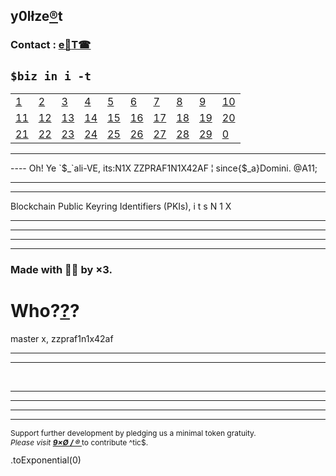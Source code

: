 ## y0lłze[®](HTTPS://9xo.github.io/R/teb)t
### Contact : [e📨](mailto:1by0@pm.me)[T☎](https://T.me/itsN1X)
`$biz in i -t`
----


|  |  |  |  |  |  |  |  |  |  |
|---|---|---|---|---|---|---|---|---| ---|
| [1](/i1.md) | [2](/i2.md) | [3](/i3.md) | [4](/i4.md) | [5](/i5.md) | [6](/i6.md) | [7](/i7.md) | [8](/i8.md) | [9](/i9.md) | [10](/i10.md) |
| [11](/i11.md) | [12](/i12.md) | [13](/i13.md) | [14](/i14.md) | [15](/i15.md) | [16](/i16.md) | [17](/i17.md) | [18](/i18.md) | [19](/i19.md) | [20](/i20.md) |
| [21](/i21.md) | [22](/i22.md) | [23](/i23.md) | [24](/i24.md) | [25](/i25.md) | [26](/i26.md) | [27](/i27.md) | [28](/i28.md) | [29](/i29.md) | [0](/i0.md) |


----
<html>
<head>
  <meta charset="UTF-8">
  <meta name="viewport" content="width=device-width, initial-scale=0.5">
<meta property="og:type" content="website">
<meta property="og:site_name" content="zzpraf1n1x42af">
<meta name="twitter:card" content="Bitcoin">
<meta property="og:title" content="Cryptocurrency Market Capitalizations | CoinMarketCap" />
<meta name="description" content="Cryptocurrency market cap rankings, itsN1X, zzpraf1n1x42af, charts, and more" />
<meta property="og:description" content="Cryptocurrency market cap rankings, charts, itsN1X, zzpraf1n1x42af and more" />
</head>

<body><div id="demo"></div>
----
Oh! Ye `$_`ali-VE, its:N1X <script>
var d = new Date();
document.getElementById("demo").innerHTML = d;
</script>ZZPRAF1N1X42AF ¦ since{$_a}Domini. @A11;<hr><hr>Blockchain Public Keyring Identifiers (PKIs), i t s  N 1 X<hr><hr>

<hr><div id="root">
</div><script>
//// written by Nikhil 'itsN1X' Pandita for Exit Corp.
//// Day No. = 8326
//// All rights to cope with stress distributed.
//// L0NG%2f::xENNiE.\\\2611


const app = document.getElementById('root');const logo = document.createElement('img');logo.src = 'https://avatars1.githubusercontent.com/u/13474314?s=24';
const Zeus = document.createElement('div');Zeus.setAttribute('class', 'Zeus');

///////////////////
/// RAWSTK.JsON ///
///////////////////

var bb = {
BTC: 0.001, 
ETH: 0.1000058, 
XRP: 0.00000012, 
LTC: 0.0002, 
BCH: 0.0,
EOS: 0.706,
BNB: 0.0,
USDT: 2.1,
BSV: 0.000015,
TRX: 2756.0,
ADA: 0.0,
XLM: 180.0,
LEO: 0.0,
XMR: 0.00000002,
DASH: 0.00000002,
LINK: 0.0,
NEO: 0.00000005,
MIOTA: 0.0,
ATOM: 0.0,
ETC: 0.0,
XEM: 0.0,
XTZ: 0.0,
ZEC: 0.0,
MKR: 0.0,
ONT: 0.0,
CRO: 0.0,
BTG: 0.00000072,
QTUM: 0.0,
DOGE: 64.0,
VET: 0.0,
BAT: 0.00002,
USDC: 0.0,
OMG: 0.0,
VSYS: 0.0,
DCR: 0.0,
BTT: 0.3301,
HOT: 0.0,
EGT: 0.0,
TUSD: 0.0,
BCD: 0.0,
HC: 0.0,
KMD: 0.0,
WAVES: 0.0,
LSK: 0.0,
RVN: 0.0,
HEDG: 0.0,
NPXS: 0.0019,
AOA: 0.0,
HT: 0.0,
ZRX: 0.0,
BTM: 0.0,
NANO: 0.0,
QBIT: 0.0,
BTS: 0.0,
PAX: 0.0,
BCN: 0.0,
REP: 0.0,
DGB: 0.0,
NRG: 0.0,
IOST: 7.0,
ICX: 0.0,
MONA: 0.0,
THR: 0.0,
ZIL: 0.0,
KCS: 0.0,
SC: 0.0,
LAMB: 0.0,
GXC: 0.0,
XIN: 0.0,
AE: 0.0,
ABBC: 0.0,
XVG: 0.0,
ETP: 0.0,
STEEM: 0.0,
WTC: 0.0,
QNT: 0.0,
SOLVE: 0.0,
ARDR: 0.0,
ELF: 0.0,
INB: 0.0,
THETA: 0.0,
NEX: 0.0,
SNT: 0.0,
ENJ: 0.0,
DENT: 0.0,
MCO: 0.0,
MAID: 0.0,
XZC: 0.0,
GNT: 0.0,
EKT: 0.0,
VEST: 0.0,
DAI: 0.00000002,
NET: 0.0,
STRAT: 0.0,
NAS: 0.0,
CCCX: 0.0,
WAX: 0.0,
NULS: 0.0,
MXM: 0.0,
SAN: 0.0,
REN: 0.0,
PAI: 0.0,
ELA: 0.0,
R: 0.0,
RET: 0.0,
GRIN: 0.0,
ZEN: 0.0,
XMX: 0.0,
ODE: 0.0,
NEXO: 0.0,
RDD: 0.000002,
MANA: 0.0,
PPT: 0.0,
IGNIS: 0.0,
ARK: 0.0,
LOOM: 0.0,
DGD: 0.0,
WICC: 0.0,
FSN: 0.0,
ETN: 0.0,
QASH: 0.0,
LRC: 0.0,
ORBS: 0.0,
ENG: 0.0,
FTM: 0.0,
FCT: 0.0,
BCZERO: 0.0,
CELR: 0.0,
TT: 0.0,
TOMO: 0.0,
CMT: 0.0,
BNT: 0.0,
POWR: 0.0,
RIF: 0.0,
ECOREAL: 0.0,
TRUE: 0.0,
REPO: 0.0,
BEAM: 0.0,
AION: 0.0,
KNC: 0.0,
QKC: 0.0,
WAN: 0.0,
MATIC: 0.0,
PIVX: 0.0,
BITUSD: 0.0,
ETZ: 0.0,
ONE: 0.0,
TFUEL: 0.0,
IPC: 0.0,
BIX: 0.0,
STORJ: 0.0,
SNX: 0.0,
NEW: 0.0,
ABT: 0.0,
EURS: 0.0,
JCT: 0.0,
POLY: 0.0,
CTXC: 0.0,
MOAC: 0.0,
UUU: 0.0,
VERI: 0.0,
GAS: 0.0,
DGTX: 0.0,
CNX: 0.0,
PPP: 0.0,
CSC: 0.0,
C20: 0.0,
BRD: 0.0,
NXT: 0.0,
CRPT: 0.0,
IOTX: 0.0,
MTL: 0.0,
UNO: 0.0,
RLC: 0.0,
HYN: 0.0,
INO: 0.0,
BTU: 0.0,
HYC: 0.0,
META: 0.0,
FUN: 0.0,
CENNZ: 0.0,
GRS: 0.0,
PLC: 0.0,
ICN: 0.0,
UGAS: 0.0,
APL: 0.0,
BHP: 0.0,
TNT: 0.0,
RHOC: 0.0,
EDO: 0.0,
GNO: 0.0,
MITH: 0.0,
CVC: 0.0,
FX: 0.0,
LINA: 0.0,
KAN: 0.0,
ITC: 0.0,
SYS: 0.0,
LBA: 0.0,
SKY: 0.0,
PAY: 0.0,
VTC: 0.0,
DAC: 0.0,
GBYTE: 0.0,
DAPS: 0.0,
MFT: 0.0,
ANKR: 0.0,
RUFF: 0.0,
HPB: 0.0,
EMC2: 0.0,
BURST: 0.0,
ROX: 0.0,
OGO: 0.0,
BOX: 0.0,
LTO: 0.0,
BOTX: 0.0,
PART: 0.0,
COSM: 0.0,
MEDX: 0.0,
NKN: 0.0,
TERA: 0.0,
DRGN: 0.0,
TEL: 0.0,
AGVC: 0.0,
DTR: 0.0,
ACT: 0.0,
ANT: 0.0,
CND: 0.0,
IRIS: 0.0,
NXS: 0.0,
TOP: 0.0,
STORM: 0.0,
ARRR: 0.0,
XPX: 0.0,
UTK: 0.0,
GTO: 0.0,
BFT: 0.0,
AGI: 0.0,
B2G: 0.0,
QRL: 0.0,
IQ: 0.0,
HUM: 0.0,
FOAM: 0.0,
MDA: 0.0,
CAJ: 0.0,
CPT: 0.0,
DCN: 0.0,
PRS: 0.0,
NEBL: 0.0,
MHC: 0.0,
MOC: 0.0,
POE: 0.0,
TNB: 0.0,
RDN: 0.0,
APIS: 0.0,
TTC: 0.0,
FST: 0.0,
CDT: 0.0,
LXT: 0.0,
XD: 0.0,
BZ: 0.0,
OCN: 0.0,
VBK: 0.0,
TKN: 0.0,
NCASH: 0.0005,
ILC: 0.0,
AERGO: 0.0,
DEC: 0.0,
DATA: 0.0,
EVX: 0.0,
SLS: 0.0,
S4F: 0.0,
VITE: 0.0,
QSP: 0.0,
MBL: 0.0,
REQ: 0.0,
BZNT: 0.0,
OST: 0.0,
INCNT: 0.0,
RSR: 0.0,
CLAM: 0.0,
GVT: 0.0,
LBTC: 0.0,
RCN: 0.0,
BLOCK: 0.0,
NAV: 0.0,
B2B: 0.0,
KIN: 0.0,
MAN: 0.0,
BOS: 0.0,
EDR: 0.0,
RNT: 0.0,
GO: 0.0,
PZM: 0.0,
WIX: 0.0,
OAX: 0.0,
SEELE: 0.0,
FET: 0.0,
WABI: 0.0,
DX: 0.0,
AEN: 0.0,
CS: 0.0,
DTA: 0.0,
INE: 0.0,
TRIO: 0.0,
BLZ: 0.0,
AEON: 0.0,
ETHOS: 0.0,
CWV: 0.0,
INT: 0.0,
MET: 0.0,
AUTO: 0.0,
UTT: 0.0,
TPAY: 0.0,
IDEX: 0.0,
ZRC: 0.0,
BCV: 0.0,
WGR: 0.0,
INS: 0.0,
GUSD: 0.0,
SMART: 0.0,
CBT: 0.0,
FLO: 0.0,
SRN: 0.0,
PMA: 0.0,
BITCNY: 0.0,
PLA: 0.0,
VIA: 0.0,
XDN: 0.0,
EVN: 0.0,
VIDT: 0.0,
CHX: 0.0,
XWC: 0.0,
LYM: 0.0,
BMC: 0.0,
DMT: 0.0,
GNX: 0.0,
XSPEC: 0.0,
MTC: 0.0,
NMC: 0.0,
SWM: 0.0,
PHX: 0.0,
TCT: 0.0,
EDG: 0.0,
PPC: 0.0,
DROP: 0.0,
ZEL: 0.0,
ADX: 0.0,
XAS: 0.0,
PEPECASH: 0.0,
XSD: 0.0,
PRO: 0.0,
BOX: 0.0,
AMO: 0.0,
PTON: 0.0,
BTX: 0.0,
DBC: 0.0,
YOYOW: 0.0,
CVNT: 0.0,
VITAE: 0.0,
SMT: 0.0,
TEN: 0.0,
TKY: 0.0,
VIBE: 0.0,
LGO: 0.0,
QUN: 0.0,
MDS: 0.0,
NIX: 0.0,
"1ST": 0.0,
N8V: 0.0,
NOAH: 0.0,
ECA: 0.0,
EDC: 0.0,
DDD: 0.0,
DNT: 0.0,
SBD: 0.0,
KCASH: 0.0,
TAC: 0.0,
SOC: 0.0,
OTO: 0.0,
SCC: 0.0,
LEND: 0.0,
DEX: 0.0,
SUB: 0.0,
BOLT: 0.0,
BOMB: 0.0,
ZIP: 0.0,
AST: 0.0,
VEE: 0.0,
KEY: 0.0,
XSN: 0.0,
SLT: 0.0,
MTH: 0.0,
NMR: 0.0,
UBQ: 0.0,
ULT: 0.0,
TEMCO: 0.0,
PI: 0.0,
SWFTC: 0.0,
TRAC: 0.0,
MED: 0.0,
SNGLS: 0.0,
BWX: 0.0,
DLT: 0.0,
CPC: 0.0,
QLC: 0.0,
OCEAN: 0.0,
LND: 0.0,
VIB: 0.0,
APPC: 0.0,
POA: 0.0,
ARN: 0.0,
LIT: 0.0,
EOSDAC: 0.0,
SNM: 0.0,
IHT: 0.0,
XYO: 0.0,
MRX: 0.0,
MOON: 0.0,
CNN: 0.0,
RFR: 0.0,
AOG: 0.0,
OVC: 0.0,
VEX: 0.0,
ADS: 0.0,
QNTU: 0.0,
VNT: 0.0,
EMC: 0.0,
GTC: 0.0,
MGO: 0.0,
ABYSS: 0.0,
LOC: 0.0,
NPX: 0.0,
SFT: 0.0,
BAY: 0.0,
DERO: 0.0,
WPR: 0.0,
COVA: 0.0,
CVT: 0.0,
MER: 0.0,
DOCK: 0.0,
PLR: 0.0,
BBR: 0.0,
SALT: 0.0,
LBC: 0.0,
UPP: 0.0,
NLG: 0.0,
LCC: 0.0,
UTNP: 0.0,
SPND: 0.0,
NEC: 0.0,
COLX: 0.0,
IHF: 0.0,
BCPT: 0.0,
XCON: 0.0,
HYDRO: 0.0,
FIII: 0.0,
SKM: 0.0,
JNT: 0.0,
LOKI: 0.0,
STACS: 0.0,
PNT: 0.0,
CSP: 0.0,
HOT: 0.0,
DAG: 0.0,
CPT: 0.0,
XCP: 0.0,
CNUS: 0.0,
FTC: 0.0,
MOBI: 0.0,
UCASH: 0.0,
LET: 0.0,
FUEL: 0.0,
AMB: 0.0,
GAME: 0.0,
AT: 0.0,
HLT: 0.0,
EFX: 0.0,
XPM: 0.0,
BTO: 0.0,
CZR: 0.0,
MVL: 0.0,
GSC: 0.0,
SPHR: 0.0,
MVP: 0.0,
PST: 0.0,
PLBT: 0.0,
ONION: 0.0,
TIOX: 0.0,
LEO: 0.0,
RBLX: 0.0,
SNC: 0.0,
RAVEN: 0.0,
TRTL: 0.0,
AVA: 0.0,
DADI: 0.0,
ADT: 0.0,
BCO: 0.0,
MWAT: 0.0,
MGD: 0.0,
REM: 0.0,
SHIFT: 0.0,
SSP: 0.0,
CLO: 0.0,
STPT: 0.0,
HLC: 0.0,
MRPH: 0.0,
PASC: 0.0,
ZCO: 0.0,
GEN: 0.0,
CHSB: 0.0,
ABL: 0.0,
DGX: 0.0,
BAAS: 0.0,
FTI: 0.0,
ECOM: 0.0,
LQD: 0.0,
LRN: 0.0,
HMC: 0.0,
PBT: 0.0,
FOTA: 0.0,
SDA: 0.0,
ZPT: 0.0,
NEU: 0.0,
LUN: 0.0,
DIG: 0.0,
NIM: 0.0,
FTX: 0.0,
RADS: 0.0,
ZP: 0.0,
USDS: 0.0,
BMX: 0.0,
PIB: 0.0,
FLC: 0.0,
MDT: 0.0,
CAG: 0.0,
EVR: 0.0,
BLK: 0.0,
SOUL: 0.0,
MLN: 0.0,
MITX: 0.0,
ISR: 0.0,
MXC: 0.0,
COS: 0.0,
XBASE: 0.0,
LYL: 0.0,
SPANK: 0.0,
ZCL: 0.0,
OPQ: 0.0,
PHR: 0.0,
NOS: 0.0,
CEN: 0.0,
MTV: 0.0,
WWB: 0.0,
HXRO: 0.0,
CPX: 0.0,
WINGS: 0.0,
XFC: 0.0,
KAT: 0.0,
SPD: 0.0,
OK: 0.0,
CHAT: 0.0,
YEE: 0.0,
PRA: 0.0,
XST: 0.0,
GARD: 0.0,
TUBE: 0.0,
DPY: 0.0,
BWT: 0.0,
UT: 0.0,
SINS: 0.0,
INK: 0.0,
BLT: 0.0,
NANJ: 0.0,
POLIS: 0.0,
DIVI: 0.0,
FREE: 0.0,
DAX: 0.0,
SIN: 0.0,
TRXC: 0.0,
GLC: 0.0,
ZPR: 0.0,
HTML: 0.0,
SIX: 0.0,
SENT: 0.0,
NSR: 0.0,
BET: 0.0,
VIN: 0.0,
CV: 0.0,
ROCK2: 0.0,
INX: 0.0,
VNT: 0.0,
ATN: 0.0,
VRC: 0.0,
GCR: 0.0,
KRI: 0.0,
CRW: 0.0,
QCH: 0.0,
NGC: 0.0,
INSTAR: 0.0,
NBOT: 0.0,
BCA: 0.0,
SUSD: 0.0,
SHA: 0.0,
DBET: 0.0,
UBT: 0.0,
NYC: 0.0,
SPC: 0.0,
NCT: 0.0,
TOL: 0.0,
NOKU: 0.0,
VRA: 0.0,
ELI: 0.0,
MINT: 0.0,
CLOAK: 0.0,
EDN: 0.0,
BBK: 0.0,
OBSR: 0.0,
COV: 0.0,
XHV: 0.0,
FXT: 0.0,
TIME: 0.0,
UND: 0.0,
CLB: 0.0,
VEIL: 0.0,
MTN: 0.0,
NCC: 0.0,
PRE: 0.0,
XMY: 0.0,
ERC20: 0.0,
CRYP: 0.0,
OSA: 0.0,
MIR: 0.0,
XAUR: 0.0,
ZMN: 0.0,
GENE: 0.0,
TAU: 0.0,
RTE: 0.0,
LUX: 0.0,
ZCN: 0.0,
UKG: 0.0,
RPD: 0.0,
BAX: 0.0,
NASH: 0.0,
AIDOC: 0.0,
SNTVT: 0.0,
PNK: 0.0,
HVN: 0.0,
BITG: 0.0,
UBEX: 0.0,
BTCP: 0.0,
MUE: 0.0,
ADM: 0.0,
KICK: 0.0,
YEED: 0.0,
RMESH: 0.0,
SWTH: 0.0,
CHP: 0.0,
PCL: 0.0,
LUNES: 0.0,
IMT: 0.0,
XEL: 0.0,
TFD: 0.0,
RVR: 0.0,
UGC: 0.0,
CVN: 0.0,
FDZ: 0.0,
PRG: 0.0,
SPHTX: 0.0,
PLY: 0.0,
AXPR: 0.0,
NTY: 0.0,
IOG: 0.0,
NEXT: 0.0,
"$PAC": 0.0,
DAT: 0.0,
MRK: 0.0,
LIFE: 0.0,
DCTO: 0.0,
TYPE: 0.0,
CAPP: 0.0,
AID: 0.0,
SEN: 0.0,
FTN: 0.0,
ATL: 0.0,
OLE: 0.0,
DREAM: 0.0,
BITB: 0.0,
PRIX: 0.0,
MAS: 0.0,
ZAP: 0.0,
KRL: 0.0,
NTK: 0.0,
HSC: 0.0,
ATCC: 0.0,
XDCE: 0.0,
VDX: 0.0,
DATX: 0.0,
NPXSXEM: 0.0,
EXRN: 0.0,
BEET: 0.0,
CEEK: 0.0,
NKC: 0.0,
CARD: 0.0,
BEZ: 0.0,
CXO: 0.0,
NSD: 0.0,
POT: 0.0,
DXT: 0.0,
EKO: 0.0,
RTH: 0.0,
OPEN: 0.0,
IPL: 0.0,
CAN: 0.0,
STK: 0.0,
SNET: 0.0,
SSC: 0.0,
AMLT: 0.0,
DTX: 0.0,
EBC: 0.0,
OLXA: 0.0,
A: 0.0,
QAC: 0.0,
HST: 0.0,
WIB: 0.0,
PPY: 0.0,
TFL: 0.0,
PAYX: 0.0,
OLT: 0.0,
HQX: 0.0,
UDOO: 0.0,
ZSC: 0.0,
WCO: 0.0,
DOS: 0.0,
HMQ: 0.0,
"1SG": 0.0,
GMB: 0.0,
DIME: 0.0,
BTT: 0.0,
UP: 0.0,
NLC2: 0.0,
PLU: 0.0,
COB: 0.0,
XPC: 0.0,
BOXX: 0.0,
NBAI: 0.0,
VGW: 0.0,
CURE: 0.0,
INXT: 0.0,
LEDU: 0.0,
CBC: 0.0,
SIB: 0.0,
"0xBTC": 0.0,
WLO: 0.0,
PLA: 0.0,
ONOT: 0.0,
CBC: 0.0,
BKX: 0.0,
STQ: 0.0,
EVN: 0.0,
AMP: 0.0,
SXUT: 0.0,
AAC: 0.0,
ORME: 0.0,
KT: 0.0,
NVC: 0.0,
OMNI: 0.0,
ION: 0.0,
TNC: 0.0,
PYN: 0.0,
EXP: 0.0,
FLIXX: 0.0,
GEM: 0.0,
GRFT: 0.0,
ACAT: 0.0,
ELEC: 0.0,
DMD: 0.0,
NOW: 0.0,
UFR: 0.0,
BCI: 0.0,
EVY: 0.0,
GIN: 0.0,
GRC: 0.0,
SERV: 0.0,
BANCA: 0.0,
CL: 0.0,
RISE: 0.0,
QBT: 0.0,
STX: 0.0,
SS: 0.0,
RATING: 0.0,
MIB: 0.0,
AID: 0.0,
ALX: 0.0,
DNA: 0.0,
IONC: 0.0,
VNX: 0.0,
UQC: 0.0,
PLAY: 0.0,
IQN: 0.0,
WEBD: 0.0,
SWT: 0.0,
PAL: 0.0,
NBC: 0.0,
BITX: 0.0,
MLC: 0.0,
BNTY: 0.0,
FACE: 0.0,
XCASH: 0.0,
HALO: 0.0,
D: 0.0,
MYST: 0.0,
EFYT: 0.0,
EXCL: 0.0,
METM: 0.0,
PLTC: 0.0,
BTCZ: 0.0,
MLM: 0.0,
KLN: 0.0,
ZLA: 0.0,
EVE: 0.0,
MFG: 0.0,
RED: 0.0,
MTX: 0.0,
AIT: 0.0,
MVC: 0.0,
FTT: 0.0,
MSR: 0.0,
GUP: 0.0,
COFI: 0.0,
TRTT: 0.0,
OBITS: 0.0,
SNTR: 0.0,
SEM: 0.0,
AVT: 0.0,
XTC: 0.0,
MTC: 0.0,
GEO: 0.0,
XP: 0.0,
NOTE: 0.0,
UPX: 0.0,
QWC: 0.0,
IOP: 0.0,
SVD: 0.0,
IDH: 0.0,
"1WO": 0.0,
XNK: 0.0,
PINK: 0.0,
XRA: 0.0,
PAR: 0.0,
HKN: 0.0,
USNBT: 0.0,
ORS: 0.0,
C8: 0.0,
LCS: 0.0,
COT: 0.0,
HOLD: 0.0,
ZER: 0.0,
SKB: 0.0,
ESS: 0.0,
FDX: 0.0,
TSL: 0.0,
OCT: 0.0,
ESBC: 0.0,
SLR: 0.0,
PTOY: 0.0,
BSD: 0.0,
SENC: 0.0,
ANON: 0.0,
WYS: 0.0,
ONL: 0.0,
EQUAD: 0.0,
FLP: 0.0,
COIN: 0.0,
BBP: 0.0,
ADB: 0.0,
GOT: 0.0,
MANNA: 0.0,
NRVE: 0.0,
TIPS: 0.0,
KRB: 0.0,
BMH: 0.0,
PHI: 0.0,
SEAL: 0.0,
DBIX: 0.0,
BCDT: 0.0,
KEK: 0.0,
LION: 0.0,
XBC: 0.0,
TMT: 0.0,
OWN: 0.0,
PTI: 0.0,
ESN: 0.0,
DYN: 0.0,
WTL: 0.0,
XSH: 0.0,
HNST: 0.0,
XQR: 0.0,
TTN: 0.0,
TTN: 0.0,
MEME: 0.0,
OOT: 0.0,
IDXM: 0.0,
S: 0.0,
TX: 0.0,
BELA: 0.0,
SWC: 0.0,
CMCT: 0.0,
YOC: 0.0,
DIM: 0.0,
OWC: 0.0,
ZXC: 0.0,
MNC: 0.0,
BDG: 0.0,
GENE: 0.0,
FLDC: 0.0,
LFC: 0.0,
DAV: 0.0,
DEB: 0.0,
KORE: 0.0,
ERO: 0.0,
XSG: 0.0,
TGAME: 0.0,
MAC: 0.0,
TTT: 0.0,
PKT: 0.0,
MUSIC: 0.0,
NIO: 0.0,
RYO: 0.0,
PASS: 0.0,
SDS: 0.0,
ZCR: 0.0,
LTHN: 0.0,
XWP: 0.0,
MPAY: 0.0,
MPG: 0.0,
TDX: 0.0,
OPTI: 0.0,
GTM: 0.0,
WAB: 0.0,
GIO: 0.0,
LATX: 0.0,
MAO: 0.0,
KUBO: 0.0,
XCN: 0.0,
UCN: 0.0,
XMCT: 0.0,
BOB: 0.0,
XBP: 0.0,
VLD: 0.0,
PGN: 0.0,
HBZ: 0.0,
XNV: 0.0,
BIR: 0.0,
BPT: 0.0,
EGEM: 0.0,
IXT: 0.0,
ACE: 0.0,
EXY: 0.0,
INV: 0.0,
GBT: 0.0,
BCZ: 0.0,
SDA: 0.0,
RLX: 0.0,
CCX: 0.0,
BETHER: 0.0,
AUX: 0.0,
SUMO: 0.0,
XLQ: 0.0,
VRM: 0.0,
TCC: 0.0,
EBTC: 0.0,
ADI: 0.0,
ARO: 0.0,
MORE: 0.0,
SEQ: 0.0,
RCT: 0.0,
BNANA: 0.0,
TDP: 0.0,
CSPN: 0.0,
FYP: 0.0,
SCR: 0.0,
HB: 0.0,
SYNX: 0.0,
HYPX: 0.0,
BBC: 0.0,
MNX: 0.0,
HUSH: 0.0,
CPC: 0.0,
BBO: 0.0,
PTT: 0.0,
LOBS: 0.0,
MESG: 0.0,
HER: 0.0,
XBI: 0.0,
ABX: 0.0,
DAN: 0.0,
BTNT: 0.0,
ATB: 0.0,
PUT: 0.0,
SCC: 0.0,
ABY: 0.0,
GIC: 0.0,
WEB: 0.0,
PARETO: 0.0,
DEV: 0.0,
ING: 0.0,
INVE: 0.0,
STAR: 0.0,
TEAM: 0.0,
EVC: 0.0,
BERRY: 0.0,
ATMI: 0.0,
AIX: 0.0,
WEB: 0.0,
SNPC: 0.0,
PTC: 0.0,
HQT: 0.0,
GBX: 0.0,
DOPE: 0.0,
BRDG: 0.0,
UBC: 0.0,
EVED: 0.0,
AUC: 0.0,
RPM: 0.0,
FSBT: 0.0,
ALT: 0.0,
NAVY: 0.0,
STAK: 0.0,
PKG: 0.0,
VIEW: 0.0,
GCN: 0.0,
EDRC: 0.0,
VRS: 0.0,
BON: 0.0,
ADH: 0.0,
ZET: 0.0,
TELOS: 0.0,
SICA: 0.0,
BTR: 0.0,
SCC: 0.0,
BEE: 0.0,
IG: 0.0,
EPY: 0.0,
SFCP: 0.0,
PAT: 0.0,
EXO: 0.0,
MMO: 0.0,
NOX: 0.0,
ACM: 0.0,
TIG: 0.0,
BTK: 0.0,
OROX: 0.0,
ASAFE: 0.0,
BOUTS: 0.0,
AMM: 0.0,
NTK: 0.0,
JOT: 0.0,
KWATT: 0.0,
PAWS: 0.0,
TNS: 0.0,
BIT: 0.0,
UNIFY: 0.0,
ELY: 0.0,
SPDR: 0.0,
JET: 0.0,
KLKS: 0.0,
HGT: 0.0,
FOXT: 0.0,
SPF: 0.0,
ECTE: 0.0,
KNT: 0.0,
BTCN: 0.0,
GPT: 0.0,
BZX: 0.0,
MORE: 0.0,
SRK: 0.0,
TBX: 0.0,
DOW: 0.0,
DML: 0.0,
ENGT: 0.0,
QWARK: 0.0,
HERB: 0.0,
AEG: 0.0,
PRIV: 0.0,
XUEZ: 0.0,
ARAW: 0.0,
INCX: 0.0,
SKIN: 0.0,
ELTCOIN: 0.0,
EMPR: 0.0,
BEAT: 0.0,
BRIA: 0.0,
TCAT: 0.0,
ACED: 0.0,
TCH: 0.0,
ETGP: 0.0,
ORI: 0.0,
JOINT: 0.0,
GPKR: 0.0,
BTW: 0.0,
ETHO: 0.0,
SPT: 0.0,
NOBS: 0.0,
ABS: 0.0,
XOV: 0.0,
MEDIC: 0.0,
HUR: 0.0,
CYFM: 0.0,
CASH: 0.0,
FEX: 0.0,
COU: 0.0,
ENTS: 0.0,
WTN: 0.0,
ELD: 0.0,
OCC: 0.0,
SOUL: 0.0,
TDS: 0.0,
WIT: 0.0,
KZE: 0.0,
CSTL: 0.0,
CTL: 0.0,
HELP: 0.0,
AKA: 0.0,
BTA: 0.0,
NAT: 0.0,
APC: 0.0,
ZNT: 0.0,
IMP: 0.0,
QUIN: 0.0,
KZC: 0.0,
BITS: 0.0,
TIC: 0.0,
CYMT: 0.0,
NDX: 0.0,
ECHT: 0.0,
MASH: 0.0,
HAVY: 0.0,
DSR: 0.0,
FBN: 0.0,
HAND: 0.0,
TOTO: 0.0,
DATP: 0.0,
DELTA: 0.0,
GRLC: 0.0,
ITL: 0.0,
QUAN: 0.0,
BNC: 0.0,
KUN: 0.0,
VIKKY: 0.0,
CYL: 0.0,
CTRT: 0.0,
VOCO: 0.0,
YLC: 0.0,
DIN: 0.0,
ICT: 0.0,
FTXT: 0.0,
SPEC: 0.0,
GBC: 0.0,
LA: 0.0,
BCAC: 0.0,
SXDT: 0.0,
DEW: 0.0,
LKY: 0.0,
TAAS: 0.0,
PCH: 0.0,
GOT: 0.0,
TERN: 0.0,
BTN: 0.0,
PND: 0.0,
RBY: 0.0,
ECOB: 0.0,
CREDO: 0.0,
VEO: 0.0,
DPT: 0.0,
ECC: 0.0,
ART: 0.0,
DICE: 0.0,
BC: 0.0,
GRID: 0.0,
LKK: 0.0,
RSTR: 0.0,
VITES: 0.0,
GET: 0.0,
VIPS: 0.0,
WCT: 0.0,
SENSE: 0.0,
HBX: 0.0,
EQL: 0.0,
GCC: 0.0,
IOC: 0.0,
WET: 0.0,
XBY: 0.0,
FAIR: 0.0,
IVY: 0.0,
BIS: 0.0,
CSNO: 0.0,
XHI: 0.0,
STA: 0.0,
DACS: 0.0,
TRST: 0.0,
RMT: 0.0,
LIF: 0.0,
FLASH: 0.0,
NEOX: 0.0,
FNKOS: 0.0,
SAFE: 0.0,
FAB: 0.0,
VZT: 0.0,
LIKE: 0.0,
ALIS: 0.0,
NUG: 0.0,
SKY: 0.0,
PURA: 0.0,
OIO: 0.0,
ROBET: 0.0,
LML: 0.0,
IFOOD: 0.0,
SHIP: 0.0,
CPAY: 0.0,
DRT: 0.0,
XPD: 0.0,
QRK: 0.0,
SKCH: 0.0,
HEAT: 0.0,
BCY: 0.0,
GAT: 0.0,
VSF: 0.0,
FLUZ: 0.0,
LEV: 0.0,
KRM: 0.0,
XPA: 0.0,
GOLOS: 0.0,
THC: 0.0,
BC: 0.0,
DAR: 0.0,
EFL: 0.0,
TIE: 0.0,
42: 0.0,
THRT: 0.0,
PUB: 0.0,
DAGT: 0.0,
ALI: 0.0,
SHND: 0.0,
AC3: 0.0,
MNTP: 0.0,
OXY: 0.0,
1337: 0.0,
CPY: 0.0,
ESP: 0.0,
MRT: 0.0,
BUZZ: 0.0,
VIT: 0.0,
DIT: 0.0,
EBST: 0.0,
DRPU: 0.0,
SIC: 0.0,
UFO: 0.0,
ORB: 0.0,
PIRL: 0.0,
SPRTS: 0.0,
XLR: 0.0,
X8X: 0.0,
KB3: 0.0,
AMN: 0.0,
EQT: 0.0,
LALA: 0.0,
HBT: 0.0,
RVT: 0.0,
HERC: 0.0,
TMC: 0.0,
HPC: 0.0,
MAX: 0.0,
ARB: 0.0,
IETH: 0.0,
DOGET: 0.0,
CLN: 0.0,
CANN: 0.0,
DEEX: 0.0,
PYLNT: 0.0,
TWINS: 0.0,
PENG: 0.0,
ETT: 0.0,
ETK: 0.0,
TTV: 0.0,
XES: 0.0,
BWK: 0.0,
HYP: 0.0,
WDC: 0.0,
TKS: 0.0,
LMC: 0.0,
APH: 0.0,
REAL: 0.0,
AVINOC: 0.0,
ZIPT: 0.0,
BLUE: 0.0,
MOT: 0.0,
DTB: 0.0,
GOLF: 0.0,
WISH: 0.0,
ONG: 0.0,
KARMA: 0.0,
KST: 0.0,
DOV: 0.0,
AUR: 0.0,
TGT: 0.0,
SHARD: 0.0,
TRC: 0.0,
TENA: 0.0,
TZC: 0.0,
DIO: 0.0,
DTH: 0.0,
DUO: 0.0,
SETH: 0.0,
ALB: 0.0,
ERT: 0.0,
ENRG: 0.0,
CCRB: 0.0,
MFTU: 0.0,
MOIN: 0.0,
PGTS: 0.0,
SOAR: 0.0,
IXC: 0.0,
CMM: 0.0,
IND: 0.0,
ETBS: 0.0,
SMLY: 0.0,
POLL: 0.0,
WSD: 0.0,
PEDI: 0.0,
HORSE: 0.0,
XMG: 0.0,
MOTO: 0.0,
VULC: 0.0,
PKC: 0.0,
DCY: 0.0,
ZEIT: 0.0,
PIX: 0.0,
POP: 0.0,
DP: 0.0,
SCT: 0.0,
FRC: 0.0,
GLT: 0.0,
J8T: 0.0,
MEC: 0.0,
BRZC: 0.0,
EL: 0.0,
INCO: 0.0,
BIO: 0.0,
ATM: 0.0,
FKX: 0.0,
EUNO: 0.0,
NER: 0.0,
SKC: 0.0,
CARBON: 0.0,
ODN: 0.0,
OPCX: 0.0,
ADC: 0.0,
CRED: 0.0,
TROLL: 0.0,
NPLC: 0.0,
KUE: 0.0,
ARY: 0.0,
SIG: 0.0,
REF: 0.0,
NOR: 0.0,
SEXC: 0.0,
FOR: 0.0,
REBL: 0.0,
TRF: 0.0,
VOISE: 0.0,
LDOGE: 0.0,
DASHG: 0.0,
MNC: 0.0,
CDX: 0.0,
EGC: 0.0,
BSTY: 0.0,
DAY: 0.0,
ZNY: 0.0,
POSW: 0.0,
FMF: 0.0,
CCL: 0.0,
PAK: 0.0,
CAT: 0.0,
WIRE: 0.0,
START: 0.0,
NETKO: 0.0,
MFC: 0.0,
SCL: 0.0,
SNOV: 0.0,
BETR: 0.0,
HORUS: 0.0,
TOA: 0.0,
BBN: 0.0,
PUT: 0.0,
BTCS: 0.0,
JC: 0.0,
WAND: 0.0,
GXX: 0.0,
MNP: 0.0,
FRST: 0.0,
FGC: 0.0,
NTRN: 0.0,
XGOX: 0.0,
TRAK: 0.0,
SPN: 0.0,
HLM: 0.0,
LANA: 0.0,
XPY: 0.0,
FJC: 0.0,
ZENI: 0.0,
GZRO: 0.0,
BLTG: 0.0,
UNI: 0.0,
HODL: 0.0,
NYAN: 0.0,
GALI: 0.0,
SHMN: 0.0,
NCP: 0.0,
REX: 0.0,
HNC: 0.0,
BRDG: 0.0,
IPSX: 0.0,
INF: 0.0,
BTB: 0.0,
PIPL: 0.0,
SMS: 0.0,
PING: 0.0,
WRC: 0.0,
BLAST: 0.0,
OMX: 0.0,
HNB: 0.0,
ESZ: 0.0,
GOOD: 0.0,
BTXC: 0.0,
ORE: 0.0,
MYB: 0.0,
XPAT: 0.0,
VME: 0.0,
ADL: 0.0,
BLU: 0.0,
INSN: 0.0,
CTX: 0.0,
SRCOIN: 0.0,
HWC: 0.0,
SWIFT: 0.0,
BQ: 0.0,
ARCO: 0.0,
JSE: 0.0,
SUR: 0.0,
RNTB: 0.0,
FLOT: 0.0,
BITS: 0.0,
SEND: 0.0,
SPD: 0.0,
BTB: 0.0,
SGR: 0.0,
PHO: 0.0,
SHX: 0.0,
CRC: 0.0,
STAC: 0.0,
FT: 0.0,
PWR: 0.0,
PSM: 0.0,
BITBTC: 0.0,
SHPING: 0.0,
ARG: 0.0,
DOGEC: 0.0,
BITSILVER: 0.0,
NAVI: 0.0,
MAG: 0.0,
OPT: 0.0,
ELET: 0.0,
SPX: 0.0,
ICOO: 0.0,
ANC: 0.0,
DEAL: 0.0,
ACC: 0.0,
BRO: 0.0,
IFT: 0.0,
AIB: 0.0,
611: 0.0,
PTS: 0.0,
WOMEN: 0.0,
SNRG: 0.0,
ARC: 0.0,
ONE: 0.0,
VSX: 0.0,
BBK: 0.0,
PCN: 0.0,
TIT: 0.0,
TIX: 0.0,
IC: 0.0,
KOBO: 0.0,
SHDW: 0.0,
CFUN: 0.0,
DFT: 0.0,
TRUMP: 0.0,
RUPX: 0.0,
CRAVE: 0.0,
EXMR: 0.0,
TAG: 0.0,
GETX: 0.0,
BTCRED: 0.0,
RUP: 0.0,
RBT: 0.0,
EMD: 0.0,
SMQ: 0.0,
V: 0.0,
SAT: 0.0,
EVI: 0.0,
ICNQ: 0.0,
LABX: 0.0,
BITEUR: 0.0,
HUZU: 0.0,
ELE: 0.0,
LDC: 0.0,
DEM: 0.0,
CHESS: 0.0,
BTDX: 0.0,
FREC: 0.0,
OPAL: 0.0,
PROC: 0.0,
XAP: 0.0,
HTH: 0.0,
MTRC: 0.0,
SUPER: 0.0,
ELLA: 0.0,
CROAT: 0.0,
LUC: 0.0,
BITGOLD: 0.0,
CDM: 0.0,
WIZ: 0.0,
PFR: 0.0,
WGO: 0.0,
SGN: 0.0,
MODX: 0.0,
XCLR: 0.0,
YUP: 0.0,
UNIT: 0.0,
TOKC: 0.0,
MNC: 0.0,
SWING: 0.0,
PMNT: 0.0,
CCO: 0.0,
ECASH: 0.0,
LOCI: 0.0,
SAKE: 0.0,
SPR: 0.0,
SMC: 0.0,
TALK: 0.0,
VIU: 0.0,
ITI: 0.0,
BTB: 0.0,
XRA: 0.0,
ELIX: 0.0,
CAT: 0.0,
VIVID: 0.0,
CAZ: 0.0,
KNT: 0.0,
NBR: 0.0,
RAIN: 0.0,
LCP: 0.0,
ZEUS: 0.0,
POSS: 0.0,
RBIES: 0.0,
C2: 0.0,
ARQ: 0.0,
OBT: 0.0,
ENTRC: 0.0,
NXC: 0.0,
CTC: 0.0,
CRB: 0.0,
MONK: 0.0,
BLN: 0.0,
BTCL: 0.0,
XBL: 0.0,
ITT: 0.0,
IMX: 0.0,
EVIL: 0.0,
ARCT: 0.0,
IMPL: 0.0,
IFLT: 0.0,
DTRC: 0.0,
CRM: 0.0,
DGC: 0.0,
MCW: 0.0,
BTRN: 0.0,
IQ: 0.0,
RLT: 0.0,
BTCONE: 0.0,
CONST: 0.0,
KNDC: 0.0,
SNR: 0.0,
RPI: 0.0,
SIM: 0.0,
OTN: 0.0,
XGS: 0.0,
SPK: 0.0,
SIGT: 0.0,
XUN: 0.0,
"2GIVE": 0.0,
ONX: 0.0,
IRD: 0.0,
B2N: 0.0,
ADZ: 0.0,
BRIT: 0.0,
GCC: 0.0,
ICR: 0.0,
ETX: 0.0,
DTEM: 0.0,
FND: 0.0,
VIDZ: 0.0,
RIYA: 0.0,
WSP: 0.0,
LINX: 0.0,
KWH: 0.0,
SHB: 0.0,
ETA: 0.0,
OPC: 0.0,
SONIQ: 0.0,
BLOC: 0.0,
CJT: 0.0,
INN: 0.0,
LPC: 0.0,
BSTN: 0.0,
STU: 0.0,
ESCE: 0.0,
BUL: 0.0,
BERN: 0.0,
CGEN: 0.0,
CC: 0.0,
USC: 0.0,
WAGE: 0.0,
XDNA: 0.0,
BDL: 0.0,
XCO: 0.0,
GB: 0.0,
CJ: 0.0,
XPTX: 0.0,
KNC: 0.0,
MXT: 0.0,
XMCC: 0.0,
DGS: 0.0,
ZINC: 0.0,
KIND: 0.0,
SND: 0.0,
TRCT: 0.0,
DRM: 0.0,
ZUR: 0.0,
AMS: 0.0,
BWS: 0.0,
PLURA: 0.0,
GUESS: 0.0,
BSM: 0.0,
LNC: 0.0,
DTC: 0.0,
ETI: 0.0,
EARTH: 0.0,
VSL: 0.0,
BLC: 0.0,
BOAT: 0.0,
EZW: 0.0,
FUZZ: 0.0,
EVOS: 0.0,
MOX: 0.0,
LGS: 0.0,
ZBA: 0.0,
BND: 0.0,
ETHM: 0.0,
YTN: 0.0,
ATS: 0.0,
PRX: 0.0,
BEN: 0.0,
MNE: 0.0,
XSTC: 0.0,
JIN: 0.0,
APR: 0.0,
WELL: 0.0,
JEW: 0.0,
EUC: 0.0,
PSC: 0.0,
CF: 0.0,
MERO: 0.0,
MICRO: 0.0,
TIT: 0.0,
ZYD: 0.0,
PAXEX: 0.0,
GSR: 0.0,
BUMBA: 0.0,
BOLI: 0.0,
XLB: 0.0,
PHON: 0.0,
ETG: 0.0,
QBC: 0.0,
NEVA: 0.0,
AREPA: 0.0,
POST: 0.0,
IRL: 0.0,
J: 0.0,
ACOIN: 0.0,
CATO: 0.0,
XBTC21: 0.0,
VOT: 0.0,
CNT: 0.0,
SHVR: 0.0,
AGLT: 0.0,
MOJO: 0.0,
SCRIV: 0.0,
OLMP: 0.0,
DACHX: 0.0,
CCT: 0.0,
DMB: 0.0,
MAY: 0.0,
CMCT: 0.0,
PRJ: 0.0,
QURO: 0.0,
BUNNY: 0.0,
HVCO: 0.0,
GRIM: 0.0,
BOST: 0.0,
HONEY: 0.0,
PKB: 0.0,
ARION: 0.0,
TAJ: 0.0,
LTCR: 0.0,
STEEP: 0.0,
MST: 0.0,
BECN: 0.0,
XIND: 0.0,
SCRT: 0.0,
SRC: 0.0,
ELS: 0.0,
VTA: 0.0,
ENT: 0.0,
BIT: 0.0,
FNTB: 0.0,
BIGUP: 0.0,
VIVO: 0.0,
XXX: 0.0,
SOL: 0.0,
INNBCL: 0.0,
NRP: 0.0,
UTC: 0.0,
BTX: 0.0,
PUREX: 0.0,
TVNT: 0.0,
XCXT: 0.0,
EGX: 0.0,
IBT: 0.0,
CHEESE: 0.0,
NZL: 0.0,
CARE: 0.0,
PNX: 0.0,
BTAD: 0.0,
GOSS: 0.0,
IBTC: 0.0,
ATOM: 0.0,
SCS: 0.0,
LBTC: 0.0,
BZL: 0.0,
DLC: 0.0,
TRDT: 0.0,
SET: 0.0,
ICOB: 0.0,
BSC: 0.0,
REC: 0.0,
IMS: 0.0,
PEX: 0.0,
SONO: 0.0,
NYEX: 0.0,
MILO: 0.0,
GRMD: 0.0,
NRO: 0.0,
TRAID: 0.0,
XTA: 0.0,
ICON: 0.0,
CFL: 0.0,
FLIK: 0.0,
MSCN: 0.0,
ERY: 0.0,
PXI: 0.0,
ARB: 0.0,
ZZC: 0.0,
PYX: 0.0,
DALC: 0.0,
XRH: 0.0,
CCN: 0.0,
VLT: 0.0,
BNN: 0.0,
AZART: 0.0,
VEC2: 0.0,
WBB: 0.0,
SHP: 0.0,
ATH: 0.0,
CAB: 0.0,
RNS: 0.0,
SONG: 0.0,
AMMO: 0.0,
PRTX: 0.0,
KURT: 0.0,
BTPL: 0.0,
LRM: 0.0,
NUKO: 0.0,
PLACO: 0.0,
BSX: 0.0,
BENJI: 0.0,
LEVO: 0.0,
"B@": 0.0,
LTCU: 0.0,
JS: 0.0,
PNY: 0.0,
IBANK: 0.0,
RAGNA: 0.0,
PLNC: 0.0,
SOCC: 0.0,
VOLT: 0.0,
ROCO: 0.0,
GMCN: 0.0,
CMT: 0.0,
CNNC: 0.0,
BLCR: 0.0,
JIYO: 0.0,
MRI: 0.0,
STR: 0.0,
FLM: 0.0,
QBIC: 0.0,
CREVA: 0.0,
CXT: 0.0,
ICHX: 0.0,
LTK: 0.0,
URALS: 0.0,
GRPH: 0.0,
OUR: 0.0,
ACRE: 0.0,
OCL: 0.0,
CONX: 0.0,
QNO: 0.0,
LUNA: 0.0,
MGM: 0.0,
PONZI: 0.0,
BRAT: 0.0,
SANDG: 0.0,
NANOX: 0.0,
ROCK: 0.0,
ACP: 0.0,
ITZ: 0.0,
XCG: 0.0,
COAL: 0.0,
ARGUS: 0.0,
BENZ: 0.0,
DDX: 0.0,
AAA: 0.0,
FOX: 0.0,
MFIT: 0.0,
CTIC3: 0.0,
HMC: 0.0,
CJS: 0.0,
SHADE: 0.0,
OKB: 0.0,
ZB: 0.0,
ALGO: 0.0,
ERD: 0.0,
TCH: 0.0,
FAT: 0.0,
ONG: 0.0,
KBC: 0.0,
VOLLAR: 0.0,
COTI: 0.0,
SOP: 0.0,
CHR: 0.0,
BRC: 0.0,
DFT: 0.0,
BTMX: 0.0,
FIL: 0.0,
CONI: 0.0,
MIC: 0.0,
B91: 0.0,
CRE: 0.0,
JAR: 0.0,
FAIR: 0.0,
BU: 0.0,
WIN: 0.0,
ADN: 0.0,
SHE: 0.0,
OCE: 0.0,
GTN: 0.0,
FOIN: 0.0,
WHEN: 0.0,
ADK: 0.0,
BHD: 0.0,
SLV: 0.0,
DREP: 0.0,
QCX: 0.0,
DUO: 0.0,
MOF: 0.0,
ATP: 0.0,
KNOW: 0.0,
BLOC: 0.0,
YOU: 0.0,
BBGC: 0.0,
HPT: 0.0,
TOS: 0.0,
GOS: 0.0,
MIN: 0.0,
FNB: 0.0,
DPN: 0.0,
YCC: 0.0,
ELAC: 0.0,
CNNS: 0.0,
BST: 0.0,
NNB: 0.0,
IZI: 0.0,
INC: 0.0,
ALP: 0.0,
BXK: 0.0,
WGP: 0.0,
AXE: 0.0,
STC: 0.0,
ZEON: 0.0,
IDT: 0.0,
VTHO: 0.0,
TRAT: 0.0,
EDU: 0.0,
TRY: 0.0,
WEBN: 0.0,
QDAO: 0.0,
UIP: 0.0,
DXR: 0.0,
CIX100: 0.0,
CET: 0.0,
BIA: 0.0,
BUT: 0.0,
DRA: 0.0,
AWC: 0.0,
BCDN: 0.0,
PTN: 0.0,
VALOR: 0.0,
MT: 0.0,
E2C: 0.0,
XUC: 0.0,
SMARTUP: 0.0,
TCN: 0.0,
SAFE: 0.0,
CSM: 0.0,
M2O: 0.0,
BCEO: 0.0,
PLY: 0.0,
COS: 0.0,
CAR: 0.0,
TOPC: 0.0,
IOUX: 0.0,
UC: 0.0,
JWL: 0.0,
SBTC: 0.0,
HIT: 0.0,
IOTW: 0.0,
MZK: 0.0,
AUNIT: 0.0,
UCT: 0.0,
PDATA: 0.0,
GET: 0.0,
AMPL: 0.0,
LIGHT: 0.0,
USC: 0.0,
WETH: 0.0,
USDQ: 0.0,
GST: 0.0,
TAS: 0.0,
NEAL: 0.0,
GNY: 0.0,
PHV: 0.0,
MEET: 0.0,
BQTX: 0.0,
UBTC: 0.0,
CHZ: 0.0,
RBTC: 0.0,
SHOW: 0.0,
FTO: 0.0,
BUD: 0.0,
MSD: 0.0,
BQT: 0.0,
GEX: 0.0,
OF: 0.0,
KEY: 0.0,
IIC: 0.0,
ATLS: 0.0,
SPRKL: 0.0,
EGCC: 0.0,
THX: 0.0,
AFIN: 0.0,
GRN: 0.0,
TOSC: 0.0,
XTX: 0.0,
FXC: 0.0,
AGRS: 0.0,
MINX: 0.0,
MERI: 0.0,
ZB: 0.0,
CHEX: 0.0,
VDG: 0.0,
EDS: 0.0,
DACC: 0.0,
XET: 0.0,
BKBT: 0.0,
TOC: 0.0,
PC: 0.0,
INSUR: 0.0,
CON: 0.0,
BCX: 0.0,
RFOX: 0.0,
SLT: 0.0,
MEX: 0.0,
SPIN: 0.0,
CCC: 0.0,
BTCB: 0.0,
WBTC: 0.0,
TV: 0.0,
CARAT: 0.0,
USE: 0.0,
PXC: 0.0,
MAPR: 0.0,
BQQQ: 0.0,
LPT: 0.0,
BORA: 0.0,
EVC: 0.0,
BNK: 0.0,
MCT: 0.0,
MGC: 0.0,
TMTG: 0.0,
CEL: 0.0,
CENT: 0.0,
FUNDZ: 0.0,
TKT: 0.0,
LEMO: 0.0,
ACDC: 0.0,
DWS: 0.0,
QUBE: 0.0,
WPP: 0.0,
IOV: 0.0,
HYT: 0.0,
HOT: 0.0,
MEDIBIT: 0.0,
BIFI: 0.0,
GFR: 0.0,
GMB: 0.0,
OTB: 0.0,
VSC: 0.0,
VJC: 0.0,
ROM: 0.0,
ALLN: 0.0,
BDX: 0.0,
SNL: 0.0,
P2PX: 0.0,
NEWOS: 0.0,
ZNN: 0.0,
SWTC: 0.0,
SEER: 0.0,
GVE: 0.0,
EXT: 0.0,
EUM: 0.0,
ORS: 0.0,
AYA: 0.0,
BZKY: 0.0,
F1C: 0.0,
GSE: 0.0,
BTC2: 0.0,
READ: 0.0,
MESSE: 0.0,
XMC: 0.0,
XCHF: 0.0,
ALV: 0.0,
DVT: 0.0,
CMS: 0.0,
XIN: 0.0,
SKT: 0.0,
XRC: 0.0,
TCASH: 0.0,
SXC: 0.0,
GOD: 0.0,
CHT: 0.0,
CLM: 0.0,
HDAC: 0.0,
XBX: 0.0,
MBC: 0.0,
OCUL: 0.0,
EOSDT: 0.0,
TAGZ: 0.0,
DRG: 0.0,
XCD: 0.0,
PLUS1: 0.0,
SCC: 0.0,
CLUB: 0.0,
BITC: 0.0,
HPY: 0.0,
LST: 0.0,
MRS: 0.0,
"1X2": 0.0,
KTS: 0.0,
CMS: 0.0,
BLACK: 0.0,
IFC: 0.0,
JNB: 0.0,
MAG: 0.0,
XTRD: 0.0,
XSM: 0.0,
WBL: 0.0,
TER: 0.0,
BIT: 0.0,
SUP: 0.0,
CDC: 0.0,
ETT: 0.0,
EST: 0.0,
PROUD: 0.0,
ASA: 0.0,
GMBC: 0.0,
TRP: 0.0,
ECT: 0.0,
GFUN: 0.0,
MOLK: 0.0,
DOOH: 0.0,
WXC: 0.0,
MCPC: 0.0,
BZE: 0.0,
XMV: 0.0,
GBG: 0.0,
BTCM: 0.0,
GCS: 0.0,
STASH: 0.0,
CTT: 0.0,
MEETONE: 0.0,
EMT: 0.0,
ELLI: 0.0,
CRE: 0.0,
TRO: 0.0,
GRX: 0.0,
WFX: 0.0,
LVL: 0.0,
B2X: 0.0,
HERO: 0.0,
COTN: 0.0,
BOC: 0.0,
GZE: 0.0,
AV: 0.0,
BLAZR: 0.0,
EMB: 0.0,
HLX: 0.0,
WC: 0.0,
777: 0.0,
IFP: 0.0,
ODEX: 0.0,
SNO: 0.0,
SNIP: 0.0,
NTR: 0.0,
CMIT: 0.0,
TRAT: 0.0,
SDUSD: 0.0,
VLU: 0.0,
CEN: 0.0,
CAN: 0.0,
AVH: 0.0,
BCARD: 0.0,
KXC: 0.0,
RBBT: 0.0,
RC20: 0.0,
IQT: 0.0,
HNDC: 0.0,
C2P: 0.0,
CRD: 0.0,
XQN: 0.0,
BUB: 0.0,
AXIOM: 0.0,
FRN: 0.0,
ACES: 0.0,
TELL: 0.0,
WINK: 0.0,
MCC: 0.0,
ELITE: 0.0,
OC: 0.0,
VLC: 0.0,
BUBO: 0.0,
CNET: 0.0,
SAL: 0.0,
RPL: 0.0,
WT: 0.0,
ESCO: 0.0,
NAM: 0.0,
WIKI: 0.0,
UST: 0.0,
RDC: 0.0,
CEDEX: 0.0,
PCO: 0.0,
OBTC: 0.0,
SAC: 0.0,
HYB: 0.0,
ALTX: 0.0,
RRC: 0.0,
YUKI: 0.0,
CIF: 0.0,
DAXT: 0.0,
CHE: 0.0,
HSN: 0.0,
CIV: 0.0,
XG: 0.0,
X12: 0.0,
COBRA: 0.0,
AEC: 0.0,
SZC: 0.0,
ZT: 0.0,
DT: 0.0,
OMEN: 0.0,
APOT: 0.0,
TOK: 0.0,
QUSD: 0.0,
BOLTT: 0.0,
BHIG: 0.0,
DXG: 0.0,
OBX: 0.0,
HUDDL: 0.0,
LOCUS: 0.0,
UTS: 0.0,
DXN: 0.0,
HN: 0.0,
TQN: 0.0,
LBN: 0.0,
SPRK: 0.0,
DAPP: 0.0,
IGG: 0.0,
AT: 0.0,
CIT: 0.0,
CCC: 0.0,
ALC: 0.0,
LABH: 0.0,
PNDM: 0.0,
DELIZ: 0.0,
BGG: 0.0,
SLRM: 0.0,
PEOS: 0.0,
XLMG: 0.0,
GRAT: 0.00002,
HALLO: 0.0,
BIRDS: 0.0,
ERA: 0.0,
MINEX: 0.0,
SIGMA: 0.0,
BSN: 0.0,
DUTCH: 0.0,
RUNNERS: 0.0,
CANDY: 0.0,
ACC: 0.0,
CKUSD: 0.0,
CROP: 0.0,
FT: 0.0,
HRC: 0.0,
EXC: 0.0,
ABDT: 0.0,
PDX: 0.0,
BET: 0.0,
SJCX: 0.0,
DMC: 0.0,
PCS: 0.0
};

var request = new XMLHttpRequest();
request.open('GET', 'https://api.coinmarketcap.com/v1/ticker/?start=400', true);
request.onload = function () {
  var datagggg = JSON.parse(this.response);
  if (request.status >= 200 && request.status < 400) {
    datagggg.forEach(id => {
      const Butch = document.createElement('div');
      Butch.setAttribute('class', 'Butch');

///////////////////////////////////////////////////////////////// main ///

const zz01 = document.createElement('b');
const zz02 = document.createElement('em');
const zz03 = document.createElement('mark');
const zz04 = document.createElement('code');
const zz0b = document.createElement('hr');

////////////////////////////////////////////////////////// definitions ///

zz01.innerText = bb[id.symbol]+'~'+id.symbol;
zz02.innerText = ' = ¶ ' + ((id.price_usd * bb[id.symbol]) * 1000 * 68.51) + ' ';
zz03.innerText = '  '+(((bb[id.symbol])/id.available_supply) * 100) +  ' %.		';
zz04.innerText = ' ' + id.percent_change_1h +' ¦ '+ id.percent_change_24h +' ¦ '+ id.percent_change_7d + ' (:  ß' + id.price_btc +')';

///////////////////////////////////////////////////////// end/of/main/ ///

app.appendChild(Zeus);

      Zeus.appendChild(Butch);
      Butch.appendChild(zz01);
      Butch.appendChild(zz02);
      Butch.appendChild(zz03);
      Butch.appendChild(zz04);
      Butch.appendChild(zz0b);

    });
  } else {
    const errorMessage = document.createElement('marquee');
    errorMessage.textContent = `wuhtf ¬gg`;
    app.appendChild(errorMessage);
  }
}
    const TerrorMessage = document.createElement('marquee');
    TerrorMessage.setAttribute('behavior', 'alternate');
    TerrorMessage.setAttribute('bgcolor', '#42F619');
    TerrorMessage.textContent = '✌ / Please consider voting our Proxy : 3r3333333333 on eOS™ network  : ]  ';
Zeus.appendChild(TerrorMessage);
TerrorMessage.appendChild(logo);
request.send();
</script>
<hr>
<h3>Made with 🚬💥 by ×3.</h3>
<h1>Who?<a href="https://gab.ai/a11">?</a>?</h1>
master x, zzpraf1n1x42af<br><hr><hr><br>
</body>
<HR><HR><HR><HR>

<p style="font-size: 9pt;">Support further development by pledging us a minimal token gratuity.<br><i>Please visit <strong> <a href="https://9xo.github.io/R"> 9×Ø / ® </a> </strong></i> to contribute ^tic$.</p>

</html>
.toExponential(0)
